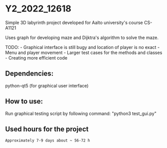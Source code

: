 # Y2_2022_12618

Simple 3D labyrinth project developed for Aalto university's course CS-A1121

Uses graph for developing maze and Dijktra's algorithm to solve the maze. 

TODO: 
    - Graphical interface is still bugy and location of player is no exact 
    - Menu and player movement
    - Larger test cases for the methods and classes
    - Creating more efficient code 
    

## Dependencies: 
python-qt5 (for graphical user interface) 

## How to use:
Run graphical testing script by following command: "python3 test_gui.py" 


## Used hours for the project
    Approximately 7-9 days about ~ 56-72 h
   


    
